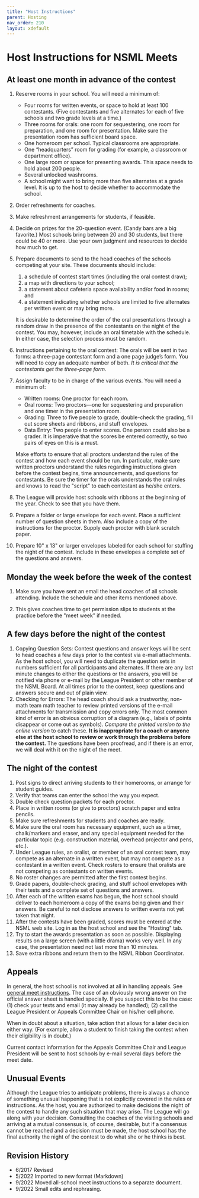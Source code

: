 ```yaml
---
title: "Host Instructions"
parent: Hosting
nav_order: 210
layout: xdefault
---
```


# Host Instructions for NSML Meets

## At least one month in advance of the contest

1. Reserve rooms in your school. You will need a minimum of:
    * Four rooms for written events, or space to hold at least 100 contestants. (Five
contestants and five alternates for each of five schools and two grade levels at a time.)
    * Three rooms for orals: one room for sequestering, one room for preparation, and one
room for presentation. Make sure the presentation room has sufficient board space.
    * One homeroom per school. Typical classrooms are appropriate.
    * One “headquarters” room for grading (for example, a classroom or department office).
    * One large room or space for presenting awards. This space needs to hold about 200
people.
    * Several unlocked washrooms.
    * A school might want to bring more than five alternates at a
      grade level. It is up to the host to decide whether to accommodate the school.
2. Order refreshments for coaches.
3. Make refreshment arrangements for students, if feasible.
4. Decide on prizes for the 20-question event. (Candy bars are a big favorite.) Most schools
bring between 20 and 30 students, but there could be 40 or more. Use your own judgment
and resources to decide how much to get.
5. Prepare documents to send to the head coaches of the schools competing at your site.
These documents should include:
     1. a schedule of contest start times (including the oral
contest draw);
     2. a map with directions to your school;
     3. a statement about cafeteria space availability and/or food in rooms; and
     4. a statement indicating whether schools are limited to five
        alternates per written event or may bring more.

   It is
desirable to determine the order of the oral presentations through a random draw in the
presence of the contestants on the night of the contest. You may, however, include an oral
timetable with the schedule. In either case, the selection process must be random.
6. Instructions pertaining to the oral contest:
The orals will be sent in two forms: a three-page contestant form and a one page judge’s
form. You will need to copy an adequate number of both. _It is critical that the
contestants get the three-page form._
7. Assign faculty to be in charge of the various events. You will need a minimum of:

   * Written rooms: One proctor for each room.
   * Oral rooms: Two proctors—one for sequestering and preparation and one timer in
the presentation room.
   * Grading: Three to five people to grade, double-check the grading, fill out score
sheets and ribbons, and stuff envelopes.
   * Data Entry: Two people to enter scores. One person could also be a grader. It is
imperative that the scores be entered correctly, so two pairs of eyes on this is a
must.

   Make efforts to ensure that all proctors understand the rules of the contest and how each
event should be run. In particular, make sure written proctors understand the rules
regarding instructions given before the contest begins, time announcements, and questions
for contestants. Be sure the timer for the orals understands the oral rules and knows to
read the "script" to each contestant as he/she enters.
8. The League will provide host schools with ribbons at the beginning of the year. Check to
see that you have them.
9. Prepare a folder or large envelope for each event. Place a sufficient number of question
sheets in them. Also include a copy of the instructions for the proctor. Supply each
proctor with blank scratch paper.
10. Prepare 10" x 13" or larger envelopes labeled for each school for stuffing the night of the
contest. Include in these envelopes a complete set of the questions and answers.

## Monday the week before the week of the contest

1. Make sure you have sent an email the head coaches of all schools
attending. Include the schedule and other items mentioned above.

2. This gives coaches time to get permission slips to students at the
practice before the "meet week" if needed.

## A few days before the night of the contest

1. Copying Question Sets: Contest questions and answer keys will be sent to head coaches a
few days prior to the contest via e-mail attachments. As the host school, you will need to
duplicate the question sets in numbers sufficient for all participants and alternates. If there
are any last minute changes to either the questions or the answers, you will be notified via
phone or e-mail by the League President or other member of the NSML Board. At all
times prior to the contest, keep questions and answers secure and out of plain view.
2. Checking for Errors: The head coach should ask a trustworthy, non-math team math
teacher to review printed versions of the e-mail attachments for transmission and copy
errors only. The most common kind of error is an obvious corruption of
a diagram (e.g., labels of points disappear or come out as
symbols). _Compare the printed version to the online version_ to catch these.
**It is inappropriate for a coach or anyone else at the host school to review or
work through the problems before the contest.** The questions have been proofread, and if
there is an error, we will deal with it on the night of the meet.

## The night of the contest

1. Post signs to direct arriving students to their homerooms, or
   arrange for student guides.
2. Verify that teams can enter the school the way you expect.
2. Double check question packets for each proctor.
3. Place in written rooms (or give to proctors) scratch paper and extra pencils.
4. Make sure refreshments for students and coaches are ready.
5. Make sure the oral room has necessary equipment, such as a timer, chalk/markers and
eraser, and any special equipment needed for the particular topic (e.g. construction
material, overhead projector and pens, etc.).
8. Under League rules, an oralist, or member of an oral contest team, may compete as an
alternate in a written event, but may not compete as a contestant in a written event. Check
rosters to ensure that oralists are not competing as contestants on written events.
9. No roster changes are permitted after the first contest begins.
10. Grade papers, double-check grading, and stuff school envelopes with their tests and a
complete set of questions and answers.
11. After each of the written exams has begun, the host school should deliver to each
homeroom a copy of the exams being given and their answers. Be careful to not disclose
answers to written events not yet taken that night.
12. After the contests have been graded, scores must be entered at the NSML web site. Log in as the host school and see the "Hosting" tab.
13. Try to start the awards presentation as soon as possible. Displaying results on a large
screen (with a little drama) works very well. In any case, the presentation need not last
more than 10 minutes.
14. Save extra ribbons and return them to the NSML Ribbon Coordinator.

## Appeals

In general, the host school is not involved at all in handling
appeals. See [general meet instructions](meet-instructions.md).
The case of an obviously wrong answer on the official answer sheet is
handled specially. If you
suspect this to be the case: (1) check your texts and email (it may
already be handled); (2) call the League President or Appeals
Committee Chair on his/her cell phone.

When in doubt about a situation, take action
that allows for a later decision either way. (For example, allow a
student to finish taking the contest when their eligibility is in doubt.)

Current contact information for the Appeals Committee Chair and League President will be
sent to host schools by e-mail several days before the meet date.

## Unusual Events

Although the League tries to anticipate problems, there is always a chance of something
unusual happening that is not explicitly covered in the rules or instructions. As the host, you
are authorized to make decisions the night of the contest to handle any such situation that may
arise. The League will go along with your decision. Consulting the coaches of the visiting
schools and arriving at a mutual consensus is, of course, desirable, but if a consensus cannot
be reached and a decision must be made, the host school has the final authority the night of
the contest to do what she or he thinks is best.


## Revision History

* 6/2017 Revised
* 5/2022 Imported to new format (Markdown)
* 9/2022 Moved all-school meet instructions to a separate document.
* 9/2022 Small edits and rephrasing.
